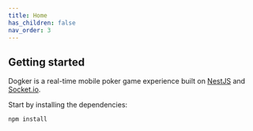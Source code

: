 ```yaml
---
title: Home
has_children: false
nav_order: 3
---
```


## Getting started


Dogker is a real-time mobile poker game experience built on [NestJS](https://nestjs.com/) and [Socket.io](https://socket.io/).

Start by installing the dependencies:

```javascript
npm install
```

